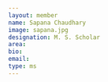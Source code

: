 ```yaml
---
layout: member
name: Sapana Chaudhary
image: sapana.jpg
designation: M. S. Scholar
area:
bio:
email:
type: ms
---
```

